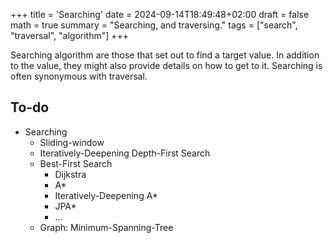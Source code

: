 +++
title = 'Searching'
date = 2024-09-14T18:49:48+02:00
draft = false
math = true
summary = "Searching, and traversing."
tags = ["search", "traversal", "algorithm"]
+++

Searching algorithm are those that set out to find a target value.
In addition to the value, they might also provide details on how to get to it.
Searching is often synonymous with traversal.

## To-do

- Searching
  - Sliding-window
  - Iteratively-Deepening Depth-First Search
  - Best-First Search
    - Dijkstra
    - A\*
    - Iteratively-Deepening A\*
    - JPA\*
    - ...
  - Graph: Minimum-Spanning-Tree
